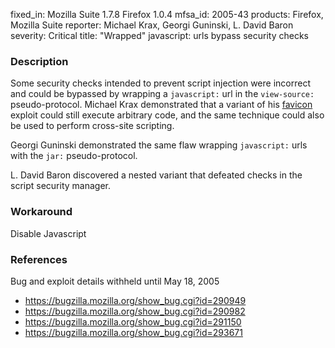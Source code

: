 fixed_in: Mozilla Suite 1.7.8
          Firefox 1.0.4
mfsa_id: 2005-43
products: Firefox, Mozilla Suite
reporter: Michael Krax, Georgi Guninski, L. David Baron
severity: Critical
title: "Wrapped" javascript: urls bypass security checks

<h3>Description</h3>

<p>Some security checks intended to prevent script injection were incorrect
and could be bypassed by wrapping a <code>javascript:</code> url in the
<code>view-source:</code> pseudo-protocol. Michael Krax demonstrated
that a variant of his <a href="mfsa2005-37.html">favicon</a> exploit
could still execute arbitrary code, and the same technique could also
be used to perform cross-site scripting.</p>

<p>Georgi Guninski demonstrated the same flaw wrapping <code>javascript:</code> urls
with the <code>jar:</code> pseudo-protocol.</p>

<p>L. David Baron discovered a nested variant that defeated checks
in the script security manager.</p>

<h3>Workaround</h3>

<p>Disable Javascript</p>

<h3>References</h3>

<p>Bug and exploit details withheld until May 18, 2005</p>

<ul>
<li><a href="https://bugzilla.mozilla.org/show_bug.cgi?id=290949">
https://bugzilla.mozilla.org/show_bug.cgi?id=290949</a></li>
<li><a href="https://bugzilla.mozilla.org/show_bug.cgi?id=290982">
https://bugzilla.mozilla.org/show_bug.cgi?id=290982</a></li>
<li><a href="https://bugzilla.mozilla.org/show_bug.cgi?id=291150">
https://bugzilla.mozilla.org/show_bug.cgi?id=291150</a></li>
<li><a href="https://bugzilla.mozilla.org/show_bug.cgi?id=293671">
https://bugzilla.mozilla.org/show_bug.cgi?id=293671</a></li>
</ul>



